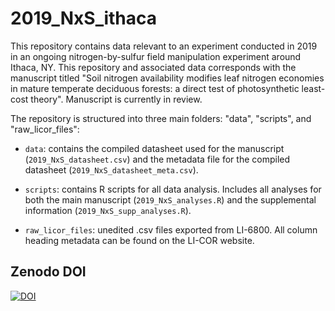 # 2019_NxS_ithaca
This repository contains data relevant to an experiment conducted in 2019 in an ongoing nitrogen-by-sulfur field manipulation experiment around Ithaca, NY. This repository and associated data corresponds with the manuscript titled "Soil nitrogen availability modifies leaf nitrogen economies in mature temperate deciduous forests: a direct test of photosynthetic least-cost theory". Manuscript is currently in review.

The repository is structured into three main folders: "data", "scripts", and "raw_licor_files":

  - `data`: contains the compiled datasheet used for the manuscript (`2019_NxS_datasheet.csv`) and the metadata file for the compiled datasheet (`2019_NxS_datasheet_meta.csv`).
  
  - `scripts`: contains R scripts for all data analysis. Includes all analyses for both the main manuscript (`2019_NxS_analyses.R`) and the supplemental information (`2019_NxS_supp_analyses.R`).
  
  - `raw_licor_files`: unedited .csv files exported from LI-6800. All column heading metadata can be found on the LI-COR website.

## Zenodo DOI
[![DOI](https://zenodo.org/badge/DOI/10.5281/zenodo.8299010.svg)](https://doi.org/10.5281/zenodo.8299010)
